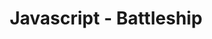 ---
layout: project
title: Javascript - Battleship
tech_stack: ES6, Webpack, draggable.js
image: /assets/images/portfolio/battleship.png
github_link: https://github.com/btuerker/js-battleship
live_link: https://raw.githack.com/btuerker/js-battleship/master/dist/index.html
---